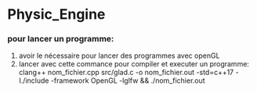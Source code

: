 # Physic_Engine
### pour lancer un programme:
1) avoir le nécessaire pour lancer des programmes avec openGL 
2) lancer avec cette commance pour compiler et executer un programme: 
clang++ nom_fichier.cpp src/glad.c -o nom_fichier.out -std=c++17 -I./include -framework OpenGL -lglfw && ./nom_fichier.out